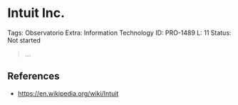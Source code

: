 # Intuit Inc.

Tags: Observatorio
Extra: Information Technology
ID: PRO-1489
L: 11
Status: Not started

> …
> 

## References

- https://en.wikipedia.org/wiki/Intuit